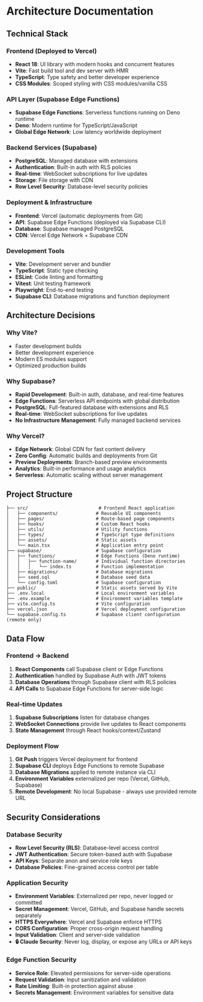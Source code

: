 # Architecture Documentation

## Technical Stack

### Frontend (Deployed to Vercel)
- **React 18**: UI library with modern hooks and concurrent features
- **Vite**: Fast build tool and dev server with HMR
- **TypeScript**: Type safety and better developer experience
- **CSS Modules**: Scoped styling with CSS modules/vanilla CSS

### API Layer (Supabase Edge Functions)
- **Supabase Edge Functions**: Serverless functions running on Deno runtime
- **Deno**: Modern runtime for TypeScript/JavaScript
- **Global Edge Network**: Low latency worldwide deployment

### Backend Services (Supabase)
- **PostgreSQL**: Managed database with extensions
- **Authentication**: Built-in auth with RLS policies
- **Real-time**: WebSocket subscriptions for live updates
- **Storage**: File storage with CDN
- **Row Level Security**: Database-level security policies

### Deployment & Infrastructure
- **Frontend**: Vercel (automatic deployments from Git)
- **API**: Supabase Edge Functions (deployed via Supabase CLI)
- **Database**: Supabase managed PostgreSQL
- **CDN**: Vercel Edge Network + Supabase CDN

### Development Tools
- **Vite**: Development server and bundler
- **TypeScript**: Static type checking
- **ESLint**: Code linting and formatting
- **Vitest**: Unit testing framework
- **Playwright**: End-to-end testing
- **Supabase CLI**: Database migrations and function deployment

## Architecture Decisions

### Why Vite?
- Faster development builds
- Better development experience
- Modern ES modules support
- Optimized production builds

### Why Supabase?
- **Rapid Development**: Built-in auth, database, and real-time features
- **Edge Functions**: Serverless API endpoints with global distribution
- **PostgreSQL**: Full-featured database with extensions and RLS
- **Real-time**: WebSocket subscriptions for live updates
- **No Infrastructure Management**: Fully managed backend services

### Why Vercel?
- **Edge Network**: Global CDN for fast content delivery
- **Zero Config**: Automatic builds and deployments from Git
- **Preview Deployments**: Branch-based preview environments
- **Analytics**: Built-in performance and usage analytics
- **Serverless**: Automatic scaling without server management

## Project Structure
```
├── src/                          # Frontend React application
│   ├── components/              # Reusable UI components
│   ├── pages/                   # Route-based page components
│   ├── hooks/                   # Custom React hooks
│   ├── utils/                   # Utility functions
│   ├── types/                   # TypeScript type definitions
│   ├── assets/                  # Static assets
│   └── main.tsx                 # Application entry point
├── supabase/                    # Supabase configuration
│   ├── functions/               # Edge Functions (Deno runtime)
│   │   ├── function-name/       # Individual function directories
│   │   │   └── index.ts         # Function implementation
│   ├── migrations/              # Database migrations
│   ├── seed.sql                 # Database seed data
│   └── config.toml              # Supabase configuration
├── public/                      # Static assets served by Vite
├── .env.local                   # Local environment variables
├── .env.example                 # Environment variables template
├── vite.config.ts               # Vite configuration
├── vercel.json                  # Vercel deployment configuration
└── supabase.config.ts           # Supabase client configuration (remote only)
```

## Data Flow

### Frontend → Backend
1. **React Components** call Supabase client or Edge Functions
2. **Authentication** handled by Supabase Auth with JWT tokens
3. **Database Operations** through Supabase client with RLS policies
4. **API Calls** to Supabase Edge Functions for server-side logic

### Real-time Updates
1. **Supabase Subscriptions** listen for database changes
2. **WebSocket Connections** provide live updates to React components
3. **State Management** through React hooks/context/Zustand

### Deployment Flow
1. **Git Push** triggers Vercel deployment for frontend
2. **Supabase CLI** deploys Edge Functions to remote Supabase
3. **Database Migrations** applied to remote instance via CLI
4. **Environment Variables** externalized per repo (Vercel, GitHub, Supabase)
5. **Remote Development**: No local Supabase - always use provided remote URL

## Security Considerations

### Database Security
- **Row Level Security (RLS)**: Database-level access control
- **JWT Authentication**: Secure token-based auth with Supabase
- **API Keys**: Separate anon and service role keys
- **Database Policies**: Fine-grained access control per table

### Application Security
- **Environment Variables**: Externalized per repo, never logged or committed
- **Secret Management**: Vercel, GitHub, and Supabase handle secrets separately
- **HTTPS Everywhere**: Vercel and Supabase enforce HTTPS
- **CORS Configuration**: Proper cross-origin request handling
- **Input Validation**: Client and server-side validation
- **🔒 Claude Security**: Never log, display, or expose any URLs or API keys

### Edge Function Security
- **Service Role**: Elevated permissions for server-side operations
- **Request Validation**: Input sanitization and validation
- **Rate Limiting**: Built-in protection against abuse
- **Secrets Management**: Environment variables for sensitive data 